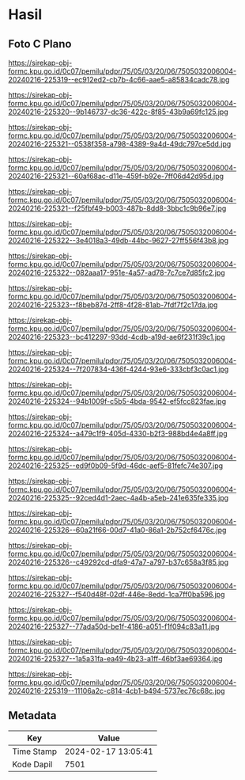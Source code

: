 # Hasil

## Foto C Plano

https://sirekap-obj-formc.kpu.go.id/0c07/pemilu/pdpr/75/05/03/20/06/7505032006004-20240216-225319--ec912ed2-cb7b-4c66-aae5-a85834cadc78.jpg

https://sirekap-obj-formc.kpu.go.id/0c07/pemilu/pdpr/75/05/03/20/06/7505032006004-20240216-225320--9b146737-dc36-422c-8f85-43b9a69fc125.jpg

https://sirekap-obj-formc.kpu.go.id/0c07/pemilu/pdpr/75/05/03/20/06/7505032006004-20240216-225321--0538f358-a798-4389-9a4d-49dc797ce5dd.jpg

https://sirekap-obj-formc.kpu.go.id/0c07/pemilu/pdpr/75/05/03/20/06/7505032006004-20240216-225321--60af68ac-d11e-459f-b92e-7ff06d42d95d.jpg

https://sirekap-obj-formc.kpu.go.id/0c07/pemilu/pdpr/75/05/03/20/06/7505032006004-20240216-225321--f25fbf49-b003-487b-8dd8-3bbc1c9b96e7.jpg

https://sirekap-obj-formc.kpu.go.id/0c07/pemilu/pdpr/75/05/03/20/06/7505032006004-20240216-225322--3e4018a3-49db-44bc-9627-27ff556f43b8.jpg

https://sirekap-obj-formc.kpu.go.id/0c07/pemilu/pdpr/75/05/03/20/06/7505032006004-20240216-225322--082aaa17-951e-4a57-ad78-7c7ce7d85fc2.jpg

https://sirekap-obj-formc.kpu.go.id/0c07/pemilu/pdpr/75/05/03/20/06/7505032006004-20240216-225323--f8beb87d-2ff8-4f28-81ab-7fdf7f2c17da.jpg

https://sirekap-obj-formc.kpu.go.id/0c07/pemilu/pdpr/75/05/03/20/06/7505032006004-20240216-225323--bc412297-93dd-4cdb-a19d-ae6f231f39c1.jpg

https://sirekap-obj-formc.kpu.go.id/0c07/pemilu/pdpr/75/05/03/20/06/7505032006004-20240216-225324--7f207834-436f-4244-93e6-333cbf3c0ac1.jpg

https://sirekap-obj-formc.kpu.go.id/0c07/pemilu/pdpr/75/05/03/20/06/7505032006004-20240216-225324--94b1009f-c5b5-4bda-9542-ef5fcc823fae.jpg

https://sirekap-obj-formc.kpu.go.id/0c07/pemilu/pdpr/75/05/03/20/06/7505032006004-20240216-225324--a479c1f9-405d-4330-b2f3-988bd4e4a8ff.jpg

https://sirekap-obj-formc.kpu.go.id/0c07/pemilu/pdpr/75/05/03/20/06/7505032006004-20240216-225325--ed9f0b09-5f9d-46dc-aef5-81fefc74e307.jpg

https://sirekap-obj-formc.kpu.go.id/0c07/pemilu/pdpr/75/05/03/20/06/7505032006004-20240216-225325--92ced4d1-2aec-4a4b-a5eb-241e635fe335.jpg

https://sirekap-obj-formc.kpu.go.id/0c07/pemilu/pdpr/75/05/03/20/06/7505032006004-20240216-225326--60a21f66-00d7-41a0-86a1-2b752cf6476c.jpg

https://sirekap-obj-formc.kpu.go.id/0c07/pemilu/pdpr/75/05/03/20/06/7505032006004-20240216-225326--c49292cd-dfa9-47a7-a797-b37c658a3f85.jpg

https://sirekap-obj-formc.kpu.go.id/0c07/pemilu/pdpr/75/05/03/20/06/7505032006004-20240216-225327--f540d48f-02df-446e-8edd-1ca7ff0ba596.jpg

https://sirekap-obj-formc.kpu.go.id/0c07/pemilu/pdpr/75/05/03/20/06/7505032006004-20240216-225327--77ada50d-be1f-4186-a051-f1f094c83a11.jpg

https://sirekap-obj-formc.kpu.go.id/0c07/pemilu/pdpr/75/05/03/20/06/7505032006004-20240216-225327--1a5a31fa-ea49-4b23-a1ff-46bf3ae69364.jpg

https://sirekap-obj-formc.kpu.go.id/0c07/pemilu/pdpr/75/05/03/20/06/7505032006004-20240216-225319--11106a2c-c814-4cb1-b494-5737ec76c68c.jpg


## Metadata

| Key        | Value               |
| ---------- | ------------------- |
| Time Stamp | 2024-02-17 13:05:41 |
| Kode Dapil | 7501                |



